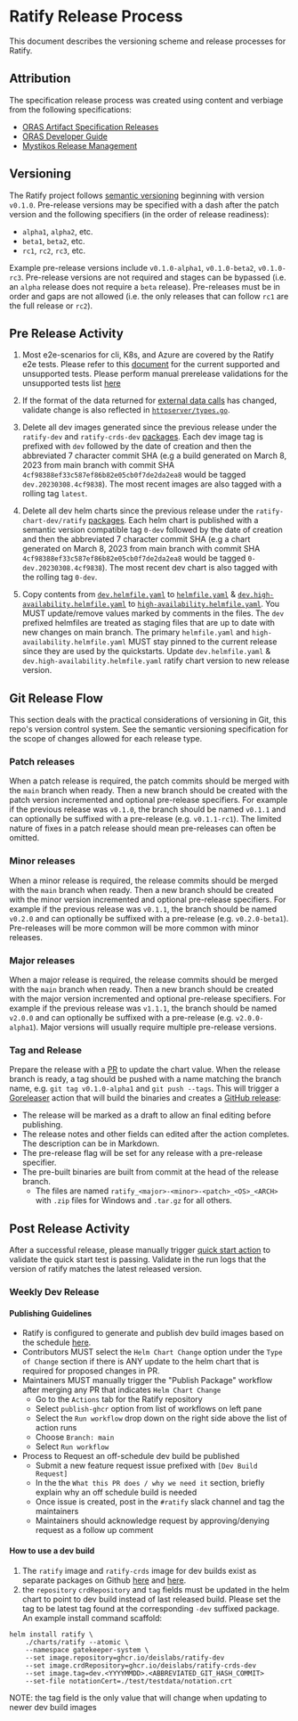 # Ratify Release Process

This document describes the versioning scheme and release processes for Ratify.

## Attribution

The specification release process was created using content and verbiage from the following specifications:

* [ORAS Artifact Specification Releases](https://github.com/oras-project/artifacts-spec/blob/main/RELEASES.md)
* [ORAS Developer Guide](https://github.com/oras-project/oras-www/blob/main/docs/CLI/5_developer_guide.md)
* [Mystikos Release Management](https://github.com/deislabs/mystikos/blob/main/doc/releasing.md)

## Versioning

The Ratify project follows [semantic versioning](https://semver.org/) beginning with version `v0.1.0`.  Pre-release versions may be specified with a dash after the patch version and the following specifiers (in the order of release readiness):

* `alpha1`, `alpha2`, etc.
* `beta1`, `beta2`, etc.
* `rc1`, `rc2`, `rc3`, etc.

Example pre-release versions include `v0.1.0-alpha1`, `v0.1.0-beta2`, `v0.1.0-rc3`.  Pre-release versions are not required and stages can be bypassed (i.e. an `alpha` release does not require a `beta` release).  Pre-releases must be in order and gaps are not allowed (i.e. the only releases that can follow `rc1` are the full release or `rc2`).

## Pre Release Activity

1. Most e2e-scenarios for cli, K8s, and Azure are covered by the Ratify e2e tests. Please refer to this [document](test/validation.md) for the current supported and unsupported tests. Please perform manual prerelease validations for the unsupported tests list [here](test/validation.md#unsupported-tests)

2. If the format of the data returned for [external data calls](docs/reference/verification-result-version.md) has changed, validate change is also reflected in [`httpserver/types.go`](httpserver/types.go).

3. Delete all dev images generated since the previous release under the `ratify-dev` and `ratify-crds-dev` [packages](https://github.com/orgs/deislabs/packages?repo_name=ratify). Each dev image tag is prefixed with `dev` followed by the date of creation and then the abbreviated 7 character commit SHA (e.g a build generated on March 8, 2023 from main branch with commit SHA `4cf98388ef33c587ef86b82e05cb0f7de2da2ea8` would be tagged `dev.20230308.4cf9838`). The most recent images are also tagged with a rolling tag `latest`.

4. Delete all dev helm charts since the previous release under the `ratify-chart-dev/ratify` [packages](https://github.com/orgs/deislabs/packages?repo_name=ratify). Each helm chart is published with a semantic version compatible tag `0-dev` followed by the date of creation and then the abbreviated 7 character commit SHA (e.g a chart generated on March 8, 2023 from main branch with commit SHA `4cf98388ef33c587ef86b82e05cb0f7de2da2ea8` would be tagged `0-dev.20230308.4cf9838`). The most recent dev chart is also tagged with the rolling tag `0-dev`.

5. Copy contents from [`dev.helmfile.yaml`](dev.helmfile.yaml) to [`helmfile.yaml`](helmfile.yaml) & [`dev.high-availability.helmfile.yaml`](dev.high-availability.helmfile.yaml) to [`high-availability.helmfile.yaml`](high-availability.helmfile.yaml). You MUST update/remove values marked by comments in the files. The `dev` prefixed helmfiles are treated as staging files that are up to date with new changes on main branch. The primary `helmfile.yaml` and `high-availability.helmfile.yaml` MUST stay pinned to the current release since they are used by the quickstarts. Update `dev.helmfile.yaml` & `dev.high-availability.helmfile.yaml` ratify chart version to new release version.

## Git Release Flow

This section deals with the practical considerations of versioning in Git, this repo's version control system.  See the semantic versioning specification for the scope of changes allowed for each release type.

### Patch releases

When a patch release is required, the patch commits should be merged with the `main` branch when ready.  Then a new branch should be created with the patch version incremented and optional pre-release specifiers.  For example if the previous release was `v0.1.0`, the branch should be named `v0.1.1` and can optionally be suffixed with a pre-release (e.g. `v0.1.1-rc1`).  The limited nature of fixes in a patch release should mean pre-releases can often be omitted.

### Minor releases

When a minor release is required, the release commits should be merged with the `main` branch when ready.  Then a new branch should be created with the minor version incremented and optional pre-release specifiers.  For example if the previous release was `v0.1.1`, the branch should be named `v0.2.0` and can optionally be suffixed with a pre-release (e.g. `v0.2.0-beta1`).  Pre-releases will be more common will be more common with minor releases.

### Major releases

When a major release is required, the release commits should be merged with the `main` branch when ready.  Then a new branch should be created with the major version incremented and optional pre-release specifiers.  For example if the previous release was `v1.1.1`, the branch should be named `v2.0.0` and can optionally be suffixed with a pre-release (e.g. `v2.0.0-alpha1`).  Major versions will usually require multiple pre-release versions.

### Tag and Release

Prepare the release with a [PR](https://github.com/deislabs/ratify/pull/1031/files) to update the chart value. When the release branch is ready, a tag should be pushed with a name matching the branch name, e.g. `git tag v0.1.0-alpha1` and `git push --tags`.  This will trigger a [Goreleaser](https://goreleaser.com/) action that will build the binaries and creates a [GitHub release](https://help.github.com/articles/creating-releases/):

* The release will be marked as a draft to allow an final editing before publishing.
* The release notes and other fields can edited after the action completes.  The description can be in Markdown.
* The pre-release flag will be set for any release with a pre-release specifier.
* The pre-built binaries are built from commit at the head of the release branch.
  * The files are named `ratify_<major>-<minor>-<patch>_<OS>_<ARCH>` with `.zip` files for Windows and `.tar.gz` for all others.

## Post Release Activity

After a successful release, please manually trigger [quick start action](.github/quick-start.yml) to validate the quick start test is passing. Validate in the run logs that the version of ratify matches the latest released version.

### Weekly Dev Release

#### Publishing Guidelines
- Ratify is configured to generate and publish dev build images based on the schedule [here](https://github.com/deislabs/ratify/blob/main/.github/workflows/publish-package.yml#L8). 
- Contributors MUST select the `Helm Chart Change` option under the `Type of Change` section if there is ANY update to the helm chart that is required for proposed changes in PR.
- Maintainers MUST manually trigger the "Publish Package" workflow after merging any PR that indicates `Helm Chart Change`
  - Go to the `Actions` tab for the Ratify repository
  - Select `publish-ghcr` option from list of workflows on left pane
  - Select the `Run workflow` drop down on the right side above the list of action runs
  - Choose `Branch: main`
  - Select `Run workflow`
- Process to Request an off-schedule dev build be published
  - Submit a new feature request issue prefixed with `[Dev Build Request]`
  - In the the `What this PR does / why we need it` section, briefly explain why an off schedule build is needed
  - Once issue is created, post in the `#ratify` slack channel and tag the maintainers
  - Maintainers should acknowledge request by approving/denying request as a follow up comment
#### How to use a dev build
1. The `ratify` image and `ratify-crds` image for dev builds exist as separate packages on Github [here](https://github.com/deislabs/ratify/pkgs/container/ratify-dev) and [here](https://github.com/deislabs/ratify/pkgs/container/ratify-crds-dev).
2. the `repository` `crdRepository` and `tag` fields must be updated in the helm chart to point to dev build instead of last released build. Please set the tag to be latest tag found at the corresponding `-dev` suffixed package. An example install command scaffold:
```
helm install ratify \
    ./charts/ratify --atomic \
    --namespace gatekeeper-system \
    --set image.repository=ghcr.io/deislabs/ratify-dev
    --set image.crdRepository=ghcr.io/deislabs/ratify-crds-dev
    --set image.tag=dev.<YYYYMMDD>.<ABBREVIATED_GIT_HASH_COMMIT>
    --set-file notationCert=./test/testdata/notation.crt
```
NOTE: the tag field is the only value that will change when updating to newer dev build images